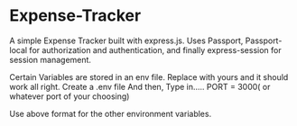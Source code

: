 # Expense-Tracker
A simple Expense Tracker built with express.js. Uses Passport, Passport-local for authorization and authentication, and finally express-session for session management.

Certain Variables are stored in an env file. Replace with yours and it should work all right.
Create a .env file 
And then,
Type in.....
PORT = 3000( or whatever port of your choosing) 

Use above format for the other environment variables.
